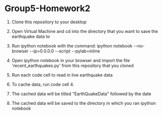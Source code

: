 Group5-Homework2
================

1. Clone this repository to your desktop

2. Open Virtual Machine and cd into the directory that you want to save the earthquake data to

3. Run ipython notebook with the command: ipython notebook --no-browser --ip=0.0.0.0 --script --pylab=inline

4. Open ipython notebook in your browser and import the file 'recent_earthquakes.py' from this repository that you cloned

5. Run each code cell to read in live earthquake data

6. To cache data, run code cell 4.

7. The cached data will be titled "EarthQuakeData" followed by the date

8. The cached data will be saved to the directory in which you ran ipython notebook
